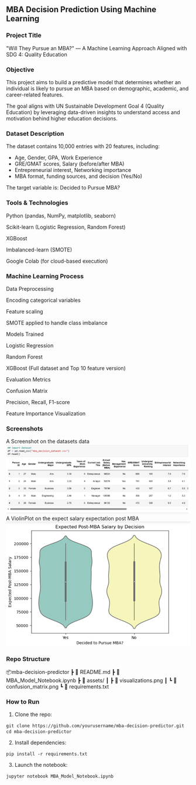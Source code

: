 ## MBA Decision Prediction Using Machine Learning

###  Project Title
"Will They Pursue an MBA?" — A Machine Learning Approach Aligned with SDG 4: Quality Education

### Objective
This project aims to build a predictive model that determines whether an individual is likely to pursue an MBA based on demographic, academic, and career-related features.

The goal aligns with UN Sustainable Development Goal 4 (Quality Education) by leveraging data-driven insights to understand access and motivation behind higher education decisions.

### Dataset Description

The dataset contains 10,000 entries with 20 features, including:

- Age, Gender, GPA, Work Experience
- GRE/GMAT scores, Salary (before/after MBA)
- Entrepreneurial interest, Networking importance
- MBA format, funding sources, and decision (Yes/No)

The target variable is: Decided to Pursue MBA?

### Tools & Technologies
Python (pandas, NumPy, matplotlib, seaborn)

Scikit-learn (Logistic Regression, Random Forest)

XGBoost

Imbalanced-learn (SMOTE)

Google Colab (for cloud-based execution)

### Machine Learning Process
Data Preprocessing

Encoding categorical variables

Feature scaling

SMOTE applied to handle class imbalance

Models Trained

Logistic Regression

Random Forest

XGBoost (Full dataset and Top 10 feature version)

Evaluation Metrics

Confusion Matrix

Precision, Recall, F1-score

Feature Importance Visualization

### Screenshots
A Screenshot on the datasets data
<img src="assets/data_head.png" width ="600"/>
A ViolinPlot on the expect salary expectation post MBA
<img src="assets/expect_salary.png" width="600"/>

### Repo Structure
📦mba-decision-predictor
 ┣ 📜 README.md
 ┣ 📜 MBA_Model_Notebook.ipynb
 ┣ 📂 assets/
 ┃ ┣ 📸 visualizations.png
 ┃ ┗ 📸 confusion_matrix.png
 ┗ 📄 requirements.txt


### How to Run
1. Clone the repo:
```
git clone https://github.com/yourusername/mba-decision-predictor.git
cd mba-decision-predictor

```
2. Install dependencies:
```
pip install -r requirements.txt
```
3. Launch the notebook:
```
jupyter notebook MBA_Model_Notebook.ipynb
```
